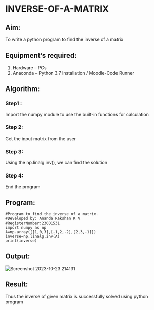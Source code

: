 # INVERSE-OF-A-MATRIX
## Aim:
To write a python program to find the inverse of a matrix
## Equipment’s required:
1. 	Hardware – PCs
2. 	Anaconda – Python 3.7 Installation / Moodle-Code Runner
## Algorithm:
### Step1 : 
Import the numpy module to use the built-in functions for calculation
### Step 2: 
Get the input matrix from the user
### Step 3: 
Using the np.linalg.inv(), we can find the solution
### Step 4: 
End the program

## Program:
```
#Program to find the inverse of a matrix.
#Developed by: Ananda Rakshan K V
#RegisterNumber:23001531
import numpy as np
A=np.array([[1,0,3],[-1,2,-2],[2,3,-1]])
inverse=np.linalg.inv(A)
print(inverse)
```
## Output:
![Screenshot 2023-10-23 214131](https://github.com/anandarakshan/INVERSE-OF-A-MATRIX/assets/139217934/e9666693-4c2a-4af8-a83f-46db756193fb)

## Result:
Thus the inverse of given matrix is successfully solved using python program

